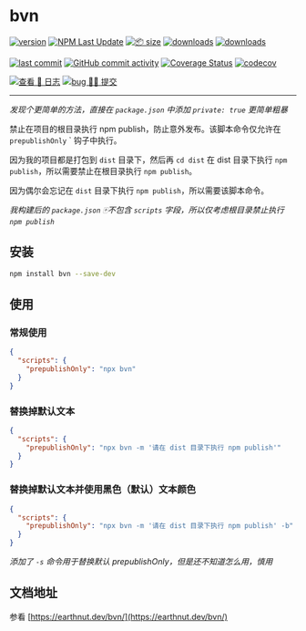 # bvn

[![version](<https://img.shields.io/npm/v/bvn.svg?logo=npm&logoColor=rgb(0,0,0)&label=版本号&labelColor=rgb(73,73,228)&color=rgb(0,0,0)>)](https://www.npmjs.com/package/bvn) [![NPM Last Update](<https://img.shields.io/npm/last-update/bvn?logo=npm&label=版本最后更新&labelColor=rgb(255,36,63)&color=rgb(0,0,0)>)](https://www.npmjs.com/package/bvn) [![📦 size](<https://img.shields.io/bundlephobia/minzip/bvn.svg?logo=npm&label=压缩包大小&labelColor=rgb(201,158,140)&color=rgb(0,0,0)>)](https://www.npmjs.com/package/bvn) [![downloads](<https://img.shields.io/npm/dm/bvn.svg?logo=npm&logoColor=rgb(0,0,0)&label=月下载量&labelColor=rgb(194,112,210)&color=rgb(0,0,0)>)](https://www.npmjs.com/package/bvn) [![downloads](<https://img.shields.io/npm/dt/bvn.svg?logo=npm&label=总下载量&labelColor=rgb(107,187,124)&color=rgb(0,0,0)>)](https://www.npmjs.com/package/bvn)

[![last commit](<https://img.shields.io/github/last-commit/earthnutDev/bvn.svg?logo=github&logoColor=rgb(0,0,0)&label=最后推码&labelColor=rgb(255,165,0)&color=rgb(0,0,0)>)](https://github.com/earthnutDev/bvn) [![GitHub commit activity](<https://img.shields.io/github/commit-activity/y/earthnutDev/bvn.svg?logo=github&label=推码数&labelColor=rgb(128,0,128)&color=rgb(0,0,0)>)](https://github.com/earthnutDev/bvn) [![Coverage Status](<https://img.shields.io/coverallsCoverage/github/earthnutDev/bvn?logo=coveralls&label=coveralls&labelColor=rgb(12, 244, 39)&color=rgb(0,0,0)>)](https://coveralls.io/github/earthnutDev/bvn?branch=main) [![codecov](<https://img.shields.io/codecov/c/github/earthnutDev/bvn/main?logo=codecov&label=codecov&labelColor=rgb(7, 245, 245)&color=rgb(0,0,0)>)](https://codecov.io/gh/earthnutDev/bvn)

[![查看 📔 日志](<https://img.shields.io/badge/👀-日_%20_志-rgb(0,125,206)>)](https://github.com/earthnutDev/bvn/blob/main/CHANGELOG.md) [![bug 🙋‍♂️ 提交](<https://img.shields.io/badge/☣️-bug_%20_提交-rgb(255,0,63)>)](https://github.com/earthnutDev/bvn/issues)

---

_发现个更简单的方法，直接在 `package.json` 中添加 `private: true` 更简单粗暴_

禁止在项目的根目录执行 npm publish，防止意外发布。该脚本命令仅允许在 `prepublishOnly` ` 钩子中执行。

因为我的项目都是打包到 `dist` 目录下，然后再 `cd dist` 在 dist 目录下执行 `npm publish`，所以需要禁止在根目录执行 `npm publish`。

因为偶尔会忘记在 `dist` 目录下执行 `npm publish`，所以需要该脚本命令。

_我构建后的 `package.json` 🀄️不包含 `scripts` 字段，所以仅考虑根目录禁止执行 `npm publish`_

## 安装

```bash
npm install bvn --save-dev
```

## 使用

### 常规使用

```json
{
  "scripts": {
    "prepublishOnly": "npx bvn"
  }
}
```

### 替换掉默认文本

```json
{
  "scripts": {
    "prepublishOnly": "npx bvn -m '请在 dist 目录下执行 npm publish'"
  }
}
```

### 替换掉默认文本并使用黑色（默认）文本颜色

```json
{
  "scripts": {
    "prepublishOnly": "npx bvn -m '请在 dist 目录下执行 npm publish' -b"
  }
}
```

_添加了 `-s` 命令用于替换默认 prepublishOnly，但是还不知道怎么用，慎用_

## 文档地址

参看 [https://earthnut.dev/bvn/](https://earthnut.dev/bvn/)
